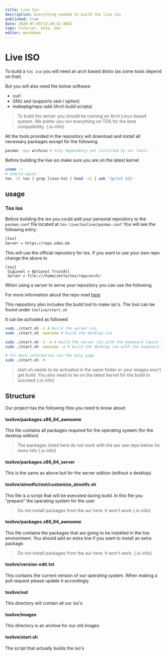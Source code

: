 ```yaml
---
title: Live Iso
description: Everything needed to build the live iso
published: true
date: 2020-07-05T13:29:42.984Z
tags: tutorial, help, dev
editor: markdown
---
```


# Live ISO

To build a `tos iso` you will need an arch based distro (as some tools depend on that)

But you will also need the below software

- curl
- GNU sed (supports sed-i option)
- makepkg/repo-add (Arch build scripts)

> To build the server you should be running an Arch Linux based system.
> We prefer you run everything on TOS for the best compatibility.
{.is-info}

All the tools provided in the repository will download and install all necessary packages except for the following.

```bash
pacman -Syu archiso # only dependency not installed by our tools
```

Before building the live iso make sure you are on the latest kernel

```bash
uname -r
# should equal
tos -Sl tos | grep linux-tos | head -n1 | awk '{print $3}'
```

## usage

### Tos iso

Before building the iso you could add your personal repository to the `pacman.conf` file located at `tos-live/toslive/pacman.conf`
You will see the following entry:

```bash
[tos]
Server = https://repo.odex.be
```

This will use the official repository for tos. If you want to use your own repo change the above to

```
[tos]
 SigLevel = Optional TrustAll
 Server = file:///home/zetta/tos/repo/arch/
```

When using a server to serve your repository you can use the following

For more information about the repo read [here](/dev/repo)

This repository also includes the build tool to make iso's. The tool can be found under `toslive/start.sh`

It can be activated as followed

```bash
sudo ./start.sh -s # build the server iso
sudo ./start.sh -awesome # build the desktop iso

sudo ./start.sh -s -a # build the server iso with the keyboard layout to azerty
sudo ./start.sh -awesome -a # build the desktop iso with the keyboard layout to qwerty

# for more information use the help page
sudo ./start.sh -h
```

> start.sh needs to be activated in the same folder or your images won't get build. You also need to be on the latest kernel for the build to succeed
{.is-info}

## Structure

Our project has the following files you need to know about:

#### toslive/packages.x86_64_awesome

This file contains all packages required for the operating system (for the desktop edition)

> The packages listed here do not work with the aur see repo below for more info
{.is-info}

#### toslive/packages.x86_64_server

This is the same as above but for the server edition (without a desktop)

#### toslive/airootfs/root/customize_airootfs.sh

This file is a script that will be executed during build. In this file you "prepare" the operating system for the user

> Do not install packages from the aur here. It won't work
{.is-info}

#### toslive/packages.x86_64_awesome

This file contains the packages that are going to be installed in the live environment.
You should add an extra line if you want to install an extra package.

> Do not install packages from the aur here. It won't work.
{.is-info}

#### toslive/version-edit.txt

This contains the current version of our operating system. When making a pull request please update it accordingly.

#### toslive/out

This directory will contain all our iso's

#### toslive/images

This directory is an archive for our old images

#### toslive/start.sh

The script that actually builds the iso's

